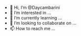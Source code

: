 - 👋 Hi, I’m @Daycambarini
- 👀 I’m interested in ...
- 🌱 I’m currently learning ...
- 💞️ I’m looking to collaborate on ...
- 📫 How to reach me ...

<!---
Daycambarini/Daycambarini is a ✨ special ✨ repository because its `README.md` (this file) appears on your GitHub profile.
You can click the Preview link to take a look at your changes.
--->
